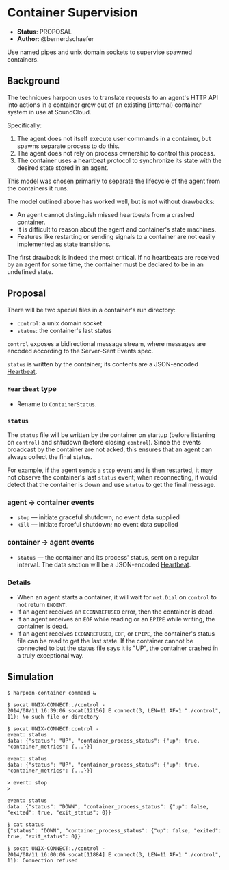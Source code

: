 # Container Supervision

- **Status**: PROPOSAL
- **Author**: @bernerdschaefer

Use named pipes and unix domain sockets to supervise spawned containers.

## Background

The techniques harpoon uses to translate requests to an agent's HTTP API into
actions in a container grew out of an existing (internal) container system in
use at SoundCloud.

Specifically:

  1. The agent does not itself execute user commands in a container, but spawns
     separate process to do this.
  2. The agent does not rely on process ownership to control this process.
  3. The container uses a heartbeat protocol to synchronize its state with the
     desired state stored in an agent.

This model was chosen primarily to separate the lifecycle of the agent from the
containers it runs.

The model outlined above has worked well, but is not without drawbacks:

  - An agent cannot distinguish missed heartbeats from a crashed container.
  - It is difficult to reason about the agent and container's state machines.
  - Features like restarting or sending signals to a container are not easily
    implemented as state transitions.

The first drawback is indeed the most critical. If no heartbeats are received
by an agent for some time, the container must be declared to be in an undefined
state.

## Proposal

There will be two special files in a container's run directory:

  - `control`: a unix domain socket
  - `status`: the container's last status

`control` exposes a bidirectional message stream, where messages are encoded
according to the Server-Sent Events spec.

`status` is written by the container; its contents are a JSON-encoded
[Heartbeat][].

[Heartbeat]: http://godoc.org/github.com/soundcloud/harpoon/harpoon-agent/lib#Heartbeat

### `Heartbeat` type

* Rename to `ContainerStatus`.

### `status`

The `status` file will be written by the container on startup (before listening
on `control`) and shtudown (before closing `control`). Since the events
broadcast by the container are not acked, this ensures that an agent can always
collect the final status.

For example, if the agent sends a `stop` event and is then restarted, it may
not observe the container's last `status` event; when reconnecting, it would
detect that the container is down and use `status` to get the final message.

### agent -> container events

* `stop` — initiate graceful shutdown; no event data supplied
* `kill` — initiate forceful shutdown; no event data supplied

### container -> agent events

* `status` — the container and its process' status, sent on a regular interval.
  The data section will be a JSON-encoded [Heartbeat][].

### Details

- When an agent starts a container, it will wait for `net.Dial` on `control` to
  not return `ENOENT`.
- If an agent receives an `ECONNREFUSED` error, then the container is dead.
- If an agent receives an `EOF` while reading or an `EPIPE` while writing, the
  container is dead.
- If an agent receives `ECONNREFUSED`, `EOF`, or `EPIPE`, the container's
  status file can be read to get the last state. If the container cannot be
  connected to but the status file says it is "UP", the container crashed in a
  truly exceptional way.

## Simulation

```
$ harpoon-container command &

$ socat UNIX-CONNECT:./control -
2014/08/11 16:39:06 socat[12156] E connect(3, LEN=11 AF=1 "./control", 11): No such file or directory

$ socat UNIX-CONNECT:control -
event: status
data: {"status": "UP", "container_process_status": {"up": true, "container_metrics": {...}}}

event: status
data: {"status": "UP", "container_process_status": {"up": true, "container_metrics": {...}}}

> event: stop
>

event: status
data: {"status": "DOWN", "container_process_status": {"up": false, "exited": true, "exit_status": 0}}

$ cat status
{"status": "DOWN", "container_process_status": {"up": false, "exited": true, "exit_status": 0}}

$ socat UNIX-CONNECT:./control -
2014/08/11 16:00:06 socat[11884] E connect(3, LEN=11 AF=1 "./control", 11): Connection refused
```
